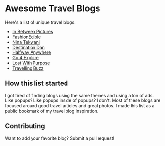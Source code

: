 # Awesome Travel Blogs
Here's a list of unique travel blogs.

* [In Between Pictures](http://inbetweenpictures.com/)
* [FashionEdible](https://www.fashionedible.com/)
* [Nina Tekwani](https://www.ninatekwani.com/)
* [Destination Dan](http://www.destinationdan.com/)
* [Halfway Anywhere](https://www.halfwayanywhere.com/)
* [Go 4 Explore](https://go4explore.com/)
* [Lost With Purpose](https://www.lostwithpurpose.com/)
* [Travelling Buzz](https://travellingbuzz.com/)

## How this list started
I got tired of finding blogs using the same themes and using a ton of ads. Like popups? Like popups inside of popups? I don't. Most of these blogs are focused around good travel articles and great photos. I made this list as a public bookmark of my travel blog inspiration.

## Contributing
Want to add your favorite blog? Submit a pull request! 
